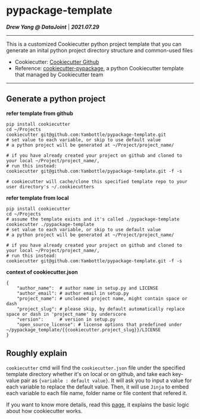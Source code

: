 # pypackage-template
***Drew Yang @ DataJoint*** | ***2021.07.29***

---

This is a customized Cookiecutter python project template that you can generate an inital python project directory structure and common-used files

- Cookiecutter: [Cookiecutter Github](https://github.com/cookiecutter/cookiecutter/tree/1.7.2)
- Reference: [cookiecutter-pypackage](https://github.com/audreyfeldroy/cookiecutter-pypackage), a python Cookiecutter template that managed by Cookiecutter team

---

## Generate a python project
**refer template from github**
```
pip install cookiecutter
cd ~/Projects
cookiecutter git@github.com:Yambottle/pypackage-template.git
# set value to each variable, or skip to use default value
# a python project will be generated at ~/Project/project_name/

# if you have already created your project on github and cloned to your local ~/Project/project_name/,
# run this instead:
cookiecutter git@github.com:Yambottle/pypackage-template.git -f -s

# cookiecutter will cache/clone this specified template repo to your user directory's ~/.cookiecutters
```

**refer template from local**
```
pip install cookiecutter
cd ~/Projects
# assume the template exists and it's called ./pypackage-template
cookiecutter ./pypackage-template
# set value to each variable, or skip to use default value
# a python project will be generated at ~/Project/project_name/

# if you have already created your project on github and cloned to your local ~/Project/project_name/,
# run this instead:
cookiecutter git@github.com:Yambottle/pypackage-template.git -f -s
```

**context of cookiecutter.json**
```
{
    "author_name":  # author name in setup.py and LICENSE
    "author_email": # author email in setup.py
    "project_name": # uncleaned project name, might contain space or dash
    "project_slug": # please skip, by default automatically replace space or dash in 'project_name' by underscore
    "version":      # version in setup.py
    "open_source_license": # license options that predefined under ~/pypackage_template/{{cookiecutter.project_slug}}/LICENSE
}
```
## Roughly explain
`cookiecutter` cmd will find the `cookiecutter.json` file under the specified template directory whether it's on local or on github, and take each key-value pair as `{variable : default value}`. It will ask you to input a value for each variable to replace the default value. Then, it will use `Jinja` to embed each variable to each file name, folder name or file content that refered it.


If you want to know more details, read this [page](https://cookiecutter.readthedocs.io/en/1.7.2/first_steps.html), it explains the basic logic about how cookiecutter works.
